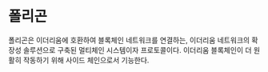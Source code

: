 # 폴리곤

폴리곤은 이더리움에 호환하여 블록체인 네트워크를 연결하는, 이더리움 네트워크의 확장성 솔루션으로 구축된 멀티체인 시스템이자 프로토콜이다. 이더리움 블록체인이 더 원활히 작동하기 위해 사이드 체인으로서 기능한다.
